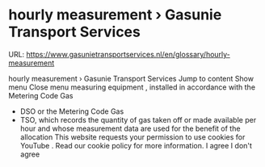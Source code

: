 # hourly measurement › Gasunie Transport Services

URL: https://www.gasunietransportservices.nl/en/glossary/hourly-measurement

hourly measurement › Gasunie Transport Services
Jump to content
Show menu
Close menu
measuring equipment
, installed in accordance with the Metering Code
Gas
- DSO or the Metering Code
Gas
- TSO, which records the quantity of
gas
taken off or made available per
hour
and whose measurement data are used for the benefit of the allocation
This website requests your permission to use cookies for
YouTube
. Read our
cookie policy
for more information.
I agree
I don't agree